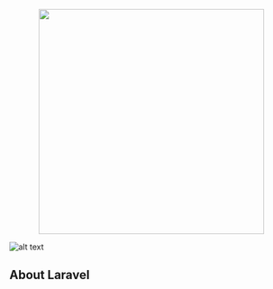 <p align="center"><a href="#" target="_blank"><img src="https://raw.githubusercontent.com/laravel/art/master/logo-lockup/5%20SVG/2%20CMYK/1%20Full%20Color/laravel-logolockup-cmyk-red.svg" width="400"></a></p>


![alt text](https://github.com/MohammedIsma/jigawa-insights/tree/main/public/image/Ataru.jpg?raw=true)

## About Laravel

